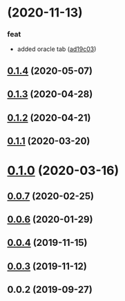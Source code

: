 # [](https://gitlab.miracum.org/miracum/dqa/dqagui/compare/v0.1.4...v) (2020-11-13)


### feat

* added oracle tab ([ad19c03](https://gitlab.miracum.org/miracum/dqa/dqagui/commit/ad19c031721f762b7908263d55c428cdbf16291b))



## [0.1.4](https://gitlab.miracum.org/miracum/dqa/dqagui/compare/v0.1.3...v0.1.4) (2020-05-07)




## [0.1.3](https://gitlab.miracum.org/miracum/dqa/dqagui/compare/v0.1.2...v0.1.3) (2020-04-28)




## [0.1.2](https://gitlab.miracum.org/miracum/dqa/dqagui/compare/v0.1.1...v0.1.2) (2020-04-21)




## [0.1.1](https://gitlab.miracum.org/miracum/dqa/dqagui/compare/v0.1.0...v0.1.1) (2020-03-20)




# [0.1.0](https://gitlab.miracum.org/miracum/dqa/dqagui/compare/v0.0.7...v0.1.0) (2020-03-16)




## [0.0.7](https://gitlab.miracum.org/miracum/dqa/dqagui/compare/v0.0.6...v0.0.7) (2020-02-25)




## [0.0.6](https://gitlab.miracum.org/miracum/dqa/dqagui/compare/v0.0.4...v0.0.6) (2020-01-29)




## [0.0.4](https://gitlab.miracum.org/miracum/dqa/dqagui/compare/v0.0.3...v0.0.4) (2019-11-15)




## [0.0.3](https://gitlab.miracum.org/miracum/dqa/dqagui/compare/v0.0.2...v0.0.3) (2019-11-12)




## 0.0.2 (2019-09-27)




